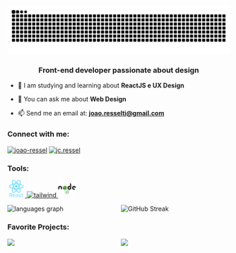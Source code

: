 <picture>
  <source media="(prefers-color-scheme: dark)" srcset="https://github.com/joao-ressel/joao-ressel/blob/output/github-contribution-grid-snake-dark.svg" />
  <source media="(prefers-color-scheme: light)" srcset="https://github.com/joao-ressel/joao-ressel/blob/output/github-contribution-grid-snake.svg" />
  <img alt="Snake animation" src="https://github.com/joao-ressel/joao-ressel/blob/output/github-contribution-grid-snake.svg" />
</picture>

<h3 align="center">Front-end developer passionate about design</h3>

- 🌱 I am studying and learning about **ReactJS e UX Design**

- 💬 You can ask me about **Web Design**

- 📫 Send me an email at: **joao.resselti@gmail.com**

<h3 align="left">Connect with me:</h3>
<p align="left">
<a href="https://linkedin.com/in/joao-ressel" target="blank"><img align="center" src="https://raw.githubusercontent.com/rahuldkjain/github-profile-readme-generator/master/src/images/icons/Social/linked-in-alt.svg" alt="joao-ressel" height="30" width="40" /></a>
<a href="https://instagram.com/jc.ressel" target="blank"><img align="center" src="https://raw.githubusercontent.com/rahuldkjain/github-profile-readme-generator/master/src/images/icons/Social/instagram.svg" alt="jc.ressel" height="30" width="40" /></a>
</p>

<h3 align="left">Tools:</h3>
<p align="left">
<a href="https://reactjs.org/" target="_blank" rel="noreferrer">
  <img src="https://raw.githubusercontent.com/devicons/devicon/master/icons/react/react-original-wordmark.svg" alt="react" width="40" height="40"/>
</a>
<a href="https://tailwindcss.com/" target="_blank" rel="noreferrer">
  <img src="https://www.vectorlogo.zone/logos/tailwindcss/tailwindcss-icon.svg" alt="tailwind" width="40" height="40"/>
</a>
<a href="https://nodejs.org" target="_blank" rel="noreferrer">
  <img src="https://raw.githubusercontent.com/devicons/devicon/master/icons/nodejs/nodejs-original-wordmark.svg" alt="nodejs" width="40" height="40"/>
</a>

</p>
<div  style="display: flex; justify-content: space-between">

   <img src="https://github-readme-stats.vercel.app/api/top-langs?username=joao-ressel&locale=pt-br&hide_title=true&layout=compact&card_width=495&langs_count=5&theme=radical&border_color=008148&bg_color=151515" height  alt="languages graph"  width="49%" />

  <img src="https://streak-stats.demolab.com?user=joao-ressel&theme=vue-dark&locale=pt_BR&date_format=j%2Fn%5B%2FY%5D&mode=weekly&card_height=&stroke=008148&background=151515&border=008148" alt="GitHub Streak"  width="49%"/>
</div>
<h3 align="left">Favorite Projects:</h3>
<div  style="display: flex; justify-content: space-between">
  <img src="https://github-readme-stats.vercel.app/api/pin?username=joao-ressel&repo=pizza-shop&title_color=008148&icon_color=f9f9f9&text_color=9f9f9f&bg_color=151515&border_color=008148" width="49%"/>
  <img src="https://github-readme-stats.vercel.app/api/pin?username=joao-ressel&repo=coffe-delivery&title_color=008148&icon_color=f9f9f9&text_color=9f9f9f&bg_color=151515&border_color=008148" width="49%"/>
</div>


